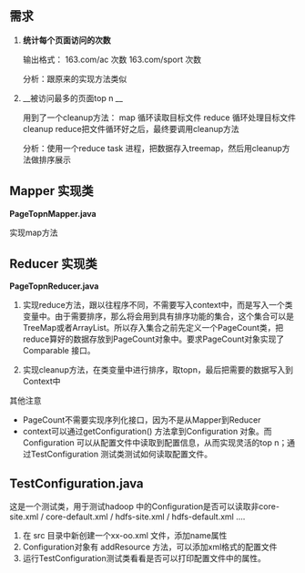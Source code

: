 ## 需求

1.  __统计每个页面访问的次数__

	输出格式：
	163.com/ac 次数
	163.com/sport 次数
	
	分析：跟原来的实现方法类似
		
2.  __被访问最多的页面top n __

	用到了一个cleanup方法：
	map 循环读取目标文件
	reduce 循环处理目标文件
	cleanup reduce把文件循环好之后，最终要调用cleanup方法
	
	分析：使用一个reduce task 进程，把数据存入treemap，然后用cleanup方法做排序展示

## Mapper 实现类
__PageTopnMapper.java__

实现map方法

## Reducer 实现类
__PageTopnReducer.java__

1. 实现reduce方法，跟以往程序不同，不需要写入context中，而是写入一个类变量中。由于需要排序，那么将会用到具有排序功能的集合，这个集合可以是TreeMap或者ArrayList。所以存入集合之前先定义一个PageCount类，把reduce算好的数据存放到PageCount对象中。要求PageCount对象实现了Comparable 接口。

2. 实现cleanup方法，在类变量中进行排序，取topn，最后把需要的数据写入到Context中


其他注意
* PageCount不需要实现序列化接口，因为不是从Mapper到Reducer
* context可以通过getConfiguration() 方法拿到Configuration 对象。而Configuration 可以从配置文件中读取到配置信息，从而实现灵活的top n；通过TestConfiguration 测试类测试如何读取配置文件。




## TestConfiguration.java

这是一个测试类，用于测试hadoop 中的Configuration是否可以读取非core-site.xml / core-default.xml / hdfs-site.xml / hdfs-default.xml ....
 1. 在 src 目录中新创建一个xx-oo.xml 文件，添加name属性
 2. Configuration对象有 addResource 方法，可以添加xml格式的配置文件
 2. 运行TestConfiguration测试类看看是否可以打印配置文件中的属性。
 

